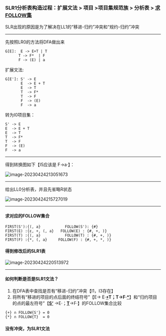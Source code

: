 ### SLR1分析表构造过程：扩展文法 > 项目 >项目集规范族 > 分析表  > <u>求FOLLOW集</u> 

SLR出现的原因是为了解决在LL1的“移进-归约”冲突和“规约-归约”冲突 

-------

先按照LR0的方法将DFA做出来

 ~~~
G[E]:  E -> E+T | T
       T -> F*  | F
       F -> (E) | a
 ~~~

扩展文法:

~~~
G[E']: S' -> E
	   E  -> E + T
	   E  -> T
	   T  -> F*
	   T  -> F
	   F  -> (E)
	   F  -> a
~~~

转为I0项目集：

~~~
S' -> E
E  -> E + T	
E  -> T	
T  -> F*
T  -> F
F  -> (E)
F  -> a
~~~

-----

得到转换图如下【I5应该是 F->a·】：

![image-20230424213051673](.\img\image-20230424213051673.png)

----

给出LL0分析表，并且先省略R状态

![image-20230424215727019](.\img\image-20230424215727019.png)

---


#### 求对应的FOLLOW集合

~~~
FIRST(S'):{(, a}		   FOLLOW(S'): {#}
FIRST(E) :{ε, +, (, a}	 FOLLOW(E) : {#, +, )}
FIRST(T) :{(, a}		   FOLLOW(T) : {#, +, )}
FIRST(F) :{*, (, a}	  	FOLLOW(F) : {#, +, *, )}
~~~

#### 得到修改后的SLR1表

![image-20230424220513972](.\img\image-20230424220513972.png)

-------

#### 如何判断是否是SLR1文法？

1. 在DFA表中查找是否有“移进-归约”冲突【I1，I3存在】
2. 将所有“移进的项目的点后面的终结符号”【E-> E·**<u>+</u>**T；T->F·**<u>*</u>**】和“归约项目的点的最左符号”【**<u>S‘</u>** ->E·；**<u>T</u>**->F·】的FOLLOW集合比较

~~~
{+} ∩ FOLLOW{S'} = 0
{*} ∩ FOLLOW{T}  = 0
~~~

#### 没有冲突，为SLR1文法

